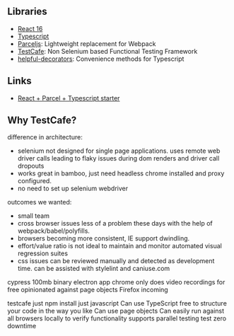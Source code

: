 
## Libraries

* [React 16](https://reactjs.org/)
* [Typescript](https://www.typescriptlang.org/)
* [Parceljs](https://parceljs.org/): Lightweight replacement for Webpack
* [TestCafe](https://github.com/DevExpress/testcafe): Non Selenium based Functional Testing Framework
* [helpful-decorators](https://github.com/NetanelBasal/helpful-decorators): Convenience methods for Typescript

## Links

* [React + Parcel + Typescript starter](https://github.com/adhrinae/ts-react-parcel)

## Why TestCafe?

difference in architecture:
- selenium not designed for single page applications. uses remote web driver calls leading to flaky issues during dom renders and driver call dropouts
- works great in bamboo, just need headless chrome installed and proxy configured.
- no need to set up selenium webdriver

outcomes we wanted:
- small team
- cross browser issues less of a problem these days with the help of webpack/babel/polyfills.
- browsers becoming more consistent, IE support dwindling.
- effort/value ratio is not ideal to maintain and monitor automated visual regression suites
- css issues can be reviewed manually and detected as development time. can be assisted with stylelint and caniuse.com


cypress 
100mb binary electron app
chrome only
does video recordings for free
opinionated against page objects
Firefox incoming


testcafe
just npm install
just javascript
Can use TypeScript
free to structure your code in the way you like
Can use page objects
Can easily run against all browsers locally to verify functionality
supports parallel testing
test zero downtime

